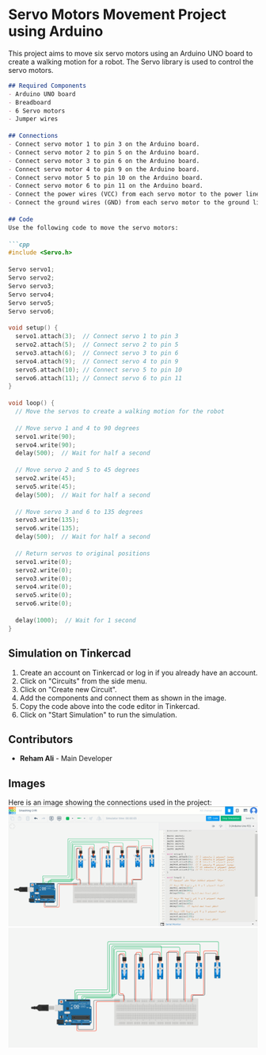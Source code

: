 # Servo Motors Movement Project using Arduino
This project aims to move six servo motors using an Arduino UNO board to create a walking motion for a robot. The Servo library is used to control the servo motors.
```markdown
## Required Components
- Arduino UNO board
- Breadboard
- 6 Servo motors
- Jumper wires

## Connections
- Connect servo motor 1 to pin 3 on the Arduino board.
- Connect servo motor 2 to pin 5 on the Arduino board.
- Connect servo motor 3 to pin 6 on the Arduino board.
- Connect servo motor 4 to pin 9 on the Arduino board.
- Connect servo motor 5 to pin 10 on the Arduino board.
- Connect servo motor 6 to pin 11 on the Arduino board.
- Connect the power wires (VCC) from each servo motor to the power line (5V) on the breadboard.
- Connect the ground wires (GND) from each servo motor to the ground line (GND) on the breadboard.

## Code
Use the following code to move the servo motors:

```cpp
#include <Servo.h>

Servo servo1;
Servo servo2;
Servo servo3;
Servo servo4;
Servo servo5;
Servo servo6;

void setup() {
  servo1.attach(3);  // Connect servo 1 to pin 3
  servo2.attach(5);  // Connect servo 2 to pin 5
  servo3.attach(6);  // Connect servo 3 to pin 6
  servo4.attach(9);  // Connect servo 4 to pin 9
  servo5.attach(10); // Connect servo 5 to pin 10
  servo6.attach(11); // Connect servo 6 to pin 11
}

void loop() {
  // Move the servos to create a walking motion for the robot

  // Move servo 1 and 4 to 90 degrees
  servo1.write(90);
  servo4.write(90);
  delay(500);  // Wait for half a second

  // Move servo 2 and 5 to 45 degrees
  servo2.write(45);
  servo5.write(45);
  delay(500);  // Wait for half a second

  // Move servo 3 and 6 to 135 degrees
  servo3.write(135);
  servo6.write(135);
  delay(500);  // Wait for half a second

  // Return servos to original positions
  servo1.write(0);
  servo2.write(0);
  servo3.write(0);
  servo4.write(0);
  servo5.write(0);
  servo6.write(0);

  delay(1000);  // Wait for 1 second
}
```

## Simulation on Tinkercad
1. Create an account on Tinkercad or log in if you already have an account.
2. Click on "Circuits" from the side menu.
3. Click on "Create new Circuit".
4. Add the components and connect them as shown in the image.
5. Copy the code above into the code editor in Tinkercad.
6. Click on "Start Simulation" to run the simulation.

## Contributors
- **Reham Ali** - Main Developer

## Images
Here is an image showing the connections used in the project:
![Project Connections](https://github.com/reham-ali102/Servo-Motors-Movement/blob/main/Servo-Moving.PNG)
![Project Connections](https://github.com/reham-ali102/Servo-Motors-Movement/blob/main/servo.PNG)
```

